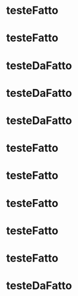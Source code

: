 # testeFatto
# testeFatto
# testeDaFatto
# testeDaFatto
# testeDaFatto
# testeFatto
# testeFatto
# testeFatto
# testeFatto
# testeFatto
# testeDaFatto
